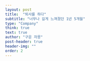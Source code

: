 ```yaml
---
layout: post
title:  "퇴사를 하다"
subtitle: "너무나 길게 느껴졌던 1년 5개월"
type: "Company"
think: true
text: true
author: "구운 자몽"
post-header: true
header-img: ""
order: 2
---
```

